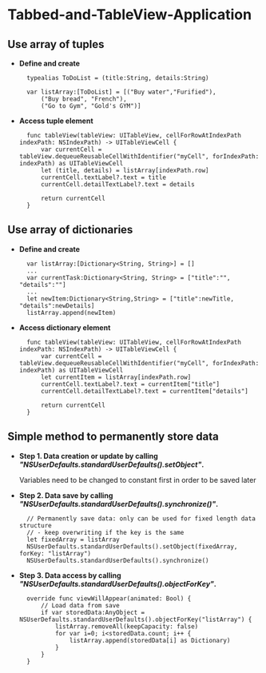 # Tabbed-and-TableView-Application
Use array of tuples
-------------------
* **Define and create**

        typealias ToDoList = (title:String, details:String)
        
        var listArray:[ToDoList] = [("Buy water","Furified"),
            ("Buy bread", "French"),
            ("Go to Gym", "Gold's GYM")]
          
* **Access tuple element**

        func tableView(tableView: UITableView, cellForRowAtIndexPath indexPath: NSIndexPath) -> UITableViewCell {
            var currentCell = tableView.dequeueReusableCellWithIdentifier("myCell", forIndexPath: indexPath) as UITableViewCell
            let (title, details) = listArray[indexPath.row]
            currentCell.textLabel?.text = title
            currentCell.detailTextLabel?.text = details
            
            return currentCell
        }

Use array of dictionaries
-------------------------
* **Define and create**

        var listArray:[Dictionary<String, String>] = []
        ...
        var currentTask:Dictionary<String, String> = ["title":"", "details":""]
        ...
        let newItem:Dictionary<String,String> = ["title":newTitle, "details":newDetails]
        listArray.append(newItem)
        
* **Access dictionary element**

        func tableView(tableView: UITableView, cellForRowAtIndexPath indexPath: NSIndexPath) -> UITableViewCell {
            var currentCell = tableView.dequeueReusableCellWithIdentifier("myCell", forIndexPath: indexPath) as UITableViewCell
            let currentItem = listArray[indexPath.row]
            currentCell.textLabel?.text = currentItem["title"]
            currentCell.detailTextLabel?.text = currentItem["details"]
            
            return currentCell
        }

Simple method to permanently store data
---------------------------------------
* **Step 1. Data creation or update by calling *"NSUserDefaults.standardUserDefaults().setObject"*.**

  Variables need to be changed to constant first in order to be saved later
  
* **Step 2. Data save by calling *"NSUserDefaults.standardUserDefaults().synchronize()"*.**

        // Permanently save data: only can be used for fixed length data structure
        // - keep overwriting if the key is the same
        let fixedArray = listArray
        NSUserDefaults.standardUserDefaults().setObject(fixedArray, forKey: "listArray")
        NSUserDefaults.standardUserDefaults().synchronize()
        
* **Step 3. Data access by calling *"NSUserDefaults.standardUserDefaults().objectForKey"*.**

        override func viewWillAppear(animated: Bool) {
            // Load data from save
            if var storedData:AnyObject = NSUserDefaults.standardUserDefaults().objectForKey("listArray") {
                listArray.removeAll(keepCapacity: false)
                for var i=0; i<storedData.count; i++ {
                    listArray.append(storedData[i] as Dictionary)
                }
            }
        }

